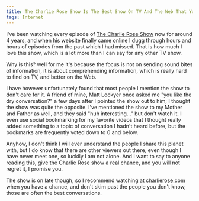 ```yaml
---
title: The Charlie Rose Show Is The Best Show On TV And The Web That You Are Not Watching
tags: Internet
---
```

I've been watching every episode of <a title="Charlie Rose" rel="external" rev="vote-for" target="_blank" href="http://www.charlierose.com/">The Charlie Rose Show</a> now for around 4 years, and when his website finally came online I dugg through hours and hours of episodes from the past which I had missed. That is how much I love this show, which is a lot more than I can say for any other TV show.
</p>
<p>
Why is this? well for me it's because the focus is not on sending sound bites of information, it is about comprehending information, which is really hard to find on TV, and better on the Web.
</p>
<p>
I have however unfortunately found that most people I mention the show to don't care for it. A friend of mine, Matt Lockyer once asked me "you like the dry conversation?" a few days after I pointed the show out to him; I thought the show was quite the opposite. I've mentioned the show to my Mother and Father as well, and they said "huh interesting..." but don't watch it. I even use social bookmarking for my favorite videos that I thought really added something to a topic of conversation I hadn't heard before, but the bookmarks are frequently voted down to 0 and below.
</p>
<p>
Anyhow, I don't think I will ever understand the people I share this planet with, but I do know that there are other viewers out there, even though I have never meet one, so luckily I am not alone. And I want to say to anyone reading this, give the Charlie Rose show a real chance, and you will not regret it, I promise you.
</p>
<p>
The show is on late though, so I recommend watching at <a title="charlierose.com" target="_blank" rev="vote-for" rel="external" href="http://charlierose.com">charlierose.com</a> when you have a chance, and don't skim past the people you don't know, those are often the best conversations.
</p>

